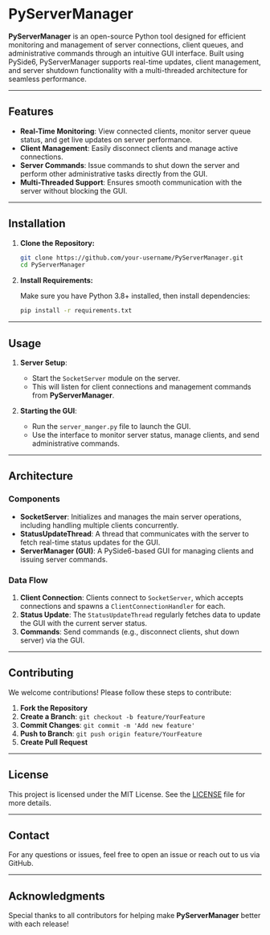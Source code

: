 
# PyServerManager

**PyServerManager** is an open-source Python tool designed for efficient monitoring and management of server connections, client queues, and administrative commands through an intuitive GUI interface. Built using PySide6, PyServerManager supports real-time updates, client management, and server shutdown functionality with a multi-threaded architecture for seamless performance.

---

## Features

- **Real-Time Monitoring**: View connected clients, monitor server queue status, and get live updates on server performance.
- **Client Management**: Easily disconnect clients and manage active connections.
- **Server Commands**: Issue commands to shut down the server and perform other administrative tasks directly from the GUI.
- **Multi-Threaded Support**: Ensures smooth communication with the server without blocking the GUI.

---

## Installation

1. **Clone the Repository:**

   ```bash
   git clone https://github.com/your-username/PyServerManager.git
   cd PyServerManager
   ```

2. **Install Requirements:**

   Make sure you have Python 3.8+ installed, then install dependencies:

   ```bash
   pip install -r requirements.txt
   ```


---

## Usage

1. **Server Setup**:
   - Start the `SocketServer` module on the server.
   - This will listen for client connections and management commands from **PyServerManager**.

2. **Starting the GUI**:
   - Run the `server_manger.py` file to launch the GUI.
   - Use the interface to monitor server status, manage clients, and send administrative commands.

---

## Architecture

### Components

- **SocketServer**: Initializes and manages the main server operations, including handling multiple clients concurrently.
- **StatusUpdateThread**: A thread that communicates with the server to fetch real-time status updates for the GUI.
- **ServerManager (GUI)**: A PySide6-based GUI for managing clients and issuing server commands.

### Data Flow

1. **Client Connection**: Clients connect to `SocketServer`, which accepts connections and spawns a `ClientConnectionHandler` for each.
2. **Status Update**: The `StatusUpdateThread` regularly fetches data to update the GUI with the current server status.
3. **Commands**: Send commands (e.g., disconnect clients, shut down server) via the GUI.

---

## Contributing

We welcome contributions! Please follow these steps to contribute:

1. **Fork the Repository**
2. **Create a Branch**: `git checkout -b feature/YourFeature`
3. **Commit Changes**: `git commit -m 'Add new feature'`
4. **Push to Branch**: `git push origin feature/YourFeature`
5. **Create Pull Request**

---

## License

This project is licensed under the MIT License. See the [LICENSE](LICENSE) file for more details.

---

## Contact

For any questions or issues, feel free to open an issue or reach out to us via GitHub.

---

## Acknowledgments

Special thanks to all contributors for helping make **PyServerManager** better with each release!
